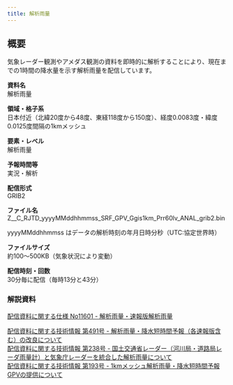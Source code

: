 ```yaml
---
title: 解析雨量
---
```


## 概要
気象レーダー観測やアメダス観測の資料を即時的に解析することにより、現在までの1時間の降水量を示す解析雨量を配信しています。

**資料名** <br/>
解析雨量

**領域・格子系** <br/>
日本付近（北緯20度から48度、東経118度から150度）、経度0.0083度・緯度0.0125度間隔の1kmメッシュ

**要素・レベル** <br/>
解析雨量

**予報時間等** <br/>
実況・解析

**配信形式** <br/>
GRIB2

**ファイル名** <br/>
Z__C_RJTD_yyyyMMddhhmmss_SRF_GPV_Ggis1km_Prr60lv_ANAL_grib2.bin

yyyyMMddhhmmss はデータの解析時刻の年月日時分秒（UTC:協定世界時）

**ファイルサイズ** <br/>
約100～500KB（気象状況により変動）

**配信時刻・回数** <br/>
30分毎に配信（毎時13分と43分）

### 解説資料
[配信資料に関する仕様 No11601 - 解析雨量・速報版解析雨量](https://www.data.jma.go.jp/suishin/shiyou/pdf/no11601)


[配信資料に関する技術情報 第491号 - 解析雨量・降水短時間予報（各速報版含む）の改良について](https://dmdata.jp/docs/jma/technical/491.pdf) <br/>
[配信資料に関する技術情報 第238号 - 国土交通省レーダー（河川局・道路局レーダ雨量計）と気象庁レーダーを統合した解析雨量について](https://dmdata.jp/docs/jma/technical/238.pdf) <br/>
[配信資料に関する技術情報 第193号 - 1kmメッシュ解析雨量・降水短時間予報GPVの提供について](https://dmdata.jp/docs/jma/technical/193.pdf)
